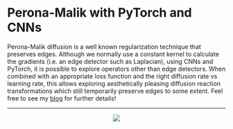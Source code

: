 # Perona-Malik with PyTorch and CNNs
Perona-Malik diffusion is a well known regularization technique that preserves edges. Although we normally use a constant kernel to calculate the gradients (i.e. an edge detector such as Laplacian), using CNNs and PyTorch, it is possible to explore operators other than edge detectors. When combined with an appropriate loss function and the right diffusion rate vs learning rate, this allows exploring aesthetically pleasing diffusion reaction transformations which still temporarily preserve edges to some extent. Feel free to see my [blog](https://gozepolat.github.io/perona_malik_on_drugs) for further details!

---

<p align="center">
   <img src="images/profile.gif?raw=True">
</p>


